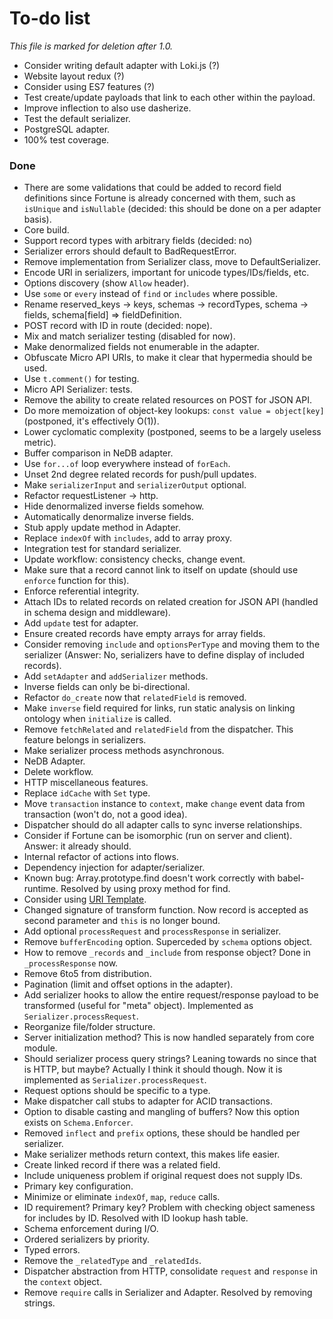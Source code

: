 # To-do list

*This file is marked for deletion after 1.0.*

- Consider writing default adapter with Loki.js (?)
- Website layout redux (?)
- Consider using ES7 features (?)
- Test create/update payloads that link to each other within the payload.
- Improve inflection to also use dasherize.
- Test the default serializer.
- PostgreSQL adapter.
- 100% test coverage.


### Done

- There are some validations that could be added to record field definitions since Fortune is already concerned with them, such as `isUnique` and `isNullable` (decided: this should be done on a per adapter basis).
- Core build.
- Support record types with arbitrary fields (decided: no)
- Serializer errors should default to BadRequestError.
- Remove implementation from Serializer class, move to DefaultSerializer.
- Encode URI in serializers, important for unicode types/IDs/fields, etc.
- Options discovery (show `Allow` header).
- Use `some` or `every` instead of `find` or `includes` where possible.
- Rename reserved_keys -> keys, schemas -> recordTypes, schema -> fields, schema[field] => fieldDefinition.
- POST record with ID in route (decided: nope).
- Mix and match serializer testing (disabled for now).
- Make denormalized fields not enumerable in the adapter.
- Obfuscate Micro API URIs, to make it clear that hypermedia should be used.
- Use `t.comment()` for testing.
- Micro API Serializer: tests.
- Remove the ability to create related resources on POST for JSON API.
- Do more memoization of object-key lookups: `const value = object[key]` (postponed, it's effectively O(1)).
- Lower cyclomatic complexity (postponed, seems to be a largely useless metric).
- Buffer comparison in NeDB adapter.
- Use `for...of` loop everywhere instead of `forEach`.
- Unset 2nd degree related records for push/pull updates.
- Make `serializerInput` and `serializerOutput` optional.
- Refactor requestListener -> http.
- Hide denormalized inverse fields somehow.
- Automatically denormalize inverse fields.
- Stub apply update method in Adapter.
- Replace `indexOf` with `includes`, add to array proxy.
- Integration test for standard serializer.
- Update workflow: consistency checks, change event.
- Make sure that a record cannot link to itself on update (should use `enforce` function for this).
- Enforce referential integrity.
- Attach IDs to related records on related creation for JSON API (handled in schema design and middleware).
- Add `update` test for adapter.
- Ensure created records have empty arrays for array fields.
- Consider removing `include` and `optionsPerType` and moving them to the serializer (Answer: No, serializers have to define display of included records).
- Add `setAdapter` and `addSerializer` methods.
- Inverse fields can only be bi-directional.
- Refactor `do_create` now that `relatedField` is removed.
- Make `inverse` field required for links, run static analysis on linking ontology when `initialize` is called.
- Remove `fetchRelated` and `relatedField` from the dispatcher. This feature belongs in serializers.
- Make serializer process methods asynchronous.
- NeDB Adapter.
- Delete workflow.
- HTTP miscellaneous features.
- Replace `idCache` with `Set` type.
- Move `transaction` instance to `context`, make `change` event data from transaction (won't do, not a good idea).
- Dispatcher should do all adapter calls to sync inverse relationships.
- Consider if Fortune can be isomorphic (run on server and client). Answer: it already should.
- Internal refactor of actions into flows.
- Dependency injection for adapter/serializer.
- Known bug: Array.prototype.find doesn't work correctly with babel-runtime. Resolved by using proxy method for find.
- Consider using [URI Template](http://tools.ietf.org/html/rfc6570).
- Changed signature of transform function. Now record is accepted as second parameter and `this` is no longer bound.
- Add optional `processRequest` and `processResponse` in serializer.
- Remove `bufferEncoding` option. Superceded by `schema` options object.
- How to remove `_records` and `_include` from response object? Done in `_processResponse` now.
- Remove 6to5 from distribution.
- Pagination (limit and offset options in the adapter).
- Add serializer hooks to allow the entire request/response payload to be transformed (useful for "meta" object). Implemented as `Serializer.processRequest`.
- Reorganize file/folder structure.
- Server initialization method? This is now handled separately from core module.
- Should serializer process query strings? Leaning towards no since that is HTTP, but maybe? Actually I think it should though. Now it is implemented as `Serializer.processRequest`.
- Request options should be specific to a type.
- Make dispatcher call stubs to adapter for ACID transactions.
- Option to disable casting and mangling of buffers? Now this option exists on `Schema.Enforcer`.
- Removed `inflect` and `prefix` options, these should be handled per serializer.
- Make serializer methods return context, this makes life easier.
- Create linked record if there was a related field.
- Include uniqueness problem if original request does not supply IDs.
- Primary key configuration.
- Minimize or eliminate `indexOf`, `map`, `reduce` calls.
- ID requirement? Primary key? Problem with checking object sameness for includes by ID. Resolved with ID lookup hash table.
- Schema enforcement during I/O.
- Ordered serializers by priority.
- Typed errors.
- Remove the `_relatedType` and `_relatedIds`.
- Dispatcher abstraction from HTTP, consolidate `request` and `response` in the `context` object.
- Remove `require` calls in Serializer and Adapter. Resolved by removing strings.
